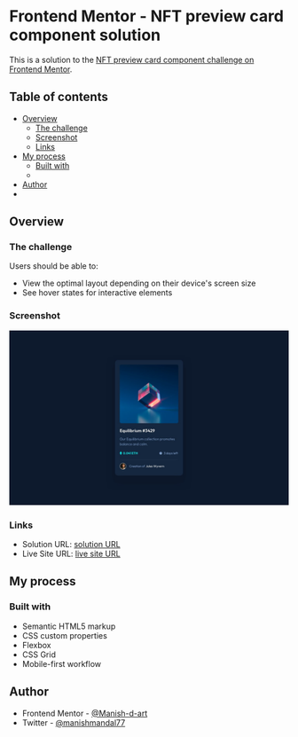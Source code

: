 # Frontend Mentor - NFT preview card component solution

This is a solution to the [NFT preview card component challenge on Frontend Mentor](https://www.frontendmentor.io/challenges/nft-preview-card-component-SbdUL_w0U).

## Table of contents

- [Overview](#overview)
  - [The challenge](#the-challenge)
  - [Screenshot](#screenshot)
  - [Links](#links)
- [My process](#my-process)
  - [Built with](#built-with)
  -
- [Author](#author)
- 



## Overview

### The challenge

Users should be able to:

- View the optimal layout depending on their device's screen size
- See hover states for interactive elements

### Screenshot

![](./assets/design/desktop-design.jpg)




### Links

- Solution URL: [ solution URL ](https://github.com/Manish-d-art/nft-preview-card-component)
- Live Site URL: [ live site URL ](https://nft-preview-card-component-by-manish.netlify.app)

## My process

### Built with

- Semantic HTML5 markup
- CSS custom properties
- Flexbox
- CSS Grid
- Mobile-first workflow




## Author


- Frontend Mentor - [@Manish-d-art](https://https://www.frontendmentor.io/profile/Manish-d-art)
- Twitter - [@manishmandal77](https://https://twitter.com/manishmandal77)

